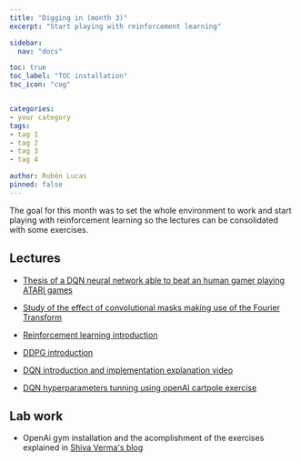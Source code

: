 ```yaml
---
title: "Digging in (month 3)"
excerpt: "Start playing with reinforcement learning"

sidebar:
  nav: "docs"

toc: true
toc_label: "TOC installation"
toc_icon: "cog"


categories:
- your category
tags:
- tag 1
- tag 2
- tag 3
- tag 4

author: Rubén Lucas
pinned: false
---
```


The goal for this month was to set the whole environment to work and start playing with reinforcement learning so the lectures can be consolidated with some exercises.

## Lectures

- [Thesis of a DQN neural network able to beat an human gamer playing ATARI games]("https://storage.googleapis.com/deepmind-data/assets/papers/DeepMindNature14236Paper.pdf")

- [Study of the effect of convolutional masks making use of the Fourier Transform]("https://dialnet.unirioja.es/descarga/articulo/4902816.pdf")

- [Reinforcement learning introduction]("https://medium.com/ai%C2%B3-theory-practice-business/reinforcement-learning-part-5-monte-carlo-and-temporal-difference-learning-889053aba07d")

- [DDPG introduction]("https://pemami4911.github.io/blog/2016/08/21/ddpg-rl.html")

- [DQN introduction and implementation explanation video]("https://www.youtube.com/watch?v=t3fbETsIBCY")

- [DQN hyperparameters tunning using openAI cartpole exercise]("https://adgefficiency.com/dqn-tuning/")

## Lab work

- OpenAi gym installation and the acomplishment of the exercises explained in [Shiva Verma's blog]("https://towardsdatascience.com/solving-reinforcement-learning-classic-control-problems-openaigym-1b50413265dd")
